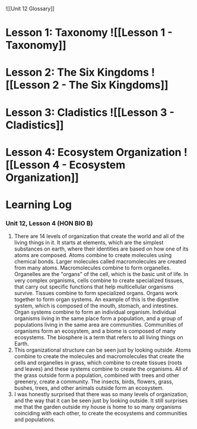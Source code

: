 ![[Unit 12 Glossary]]

# Lesson 1: Taxonomy ![[Lesson 1 - Taxonomy]]
# Lesson 2: The Six Kingdoms ![[Lesson 2 - The Six Kingdoms]]
# Lesson 3: Cladistics ![[Lesson 3 - Cladistics]]
# Lesson 4: Ecosystem Organization ![[Lesson 4 - Ecosystem Organization]]

# Learning Log
### Unit 12, Lesson 4 (HON BIO B)
1. There are 14 levels of organization that create the world and all of the living things in it. It starts at elements, which are the simplest substances on earth, where their identities are based on how one of its atoms are composed. Atoms combine to create molecules using chemical bonds. Larger molecules called macromolecules are created from many atoms. Macromolecules combine to form organelles. Organelles are the "organs" of the cell, which is the basic unit of life. In very complex organisms, cells combine to create specialized tissues, that carry out specific functions that help multicellular organisms survive. Tissues combine to form specialized organs. Organs work together to form organ systems. An example of this is the digestive system, which is composed of the mouth, stomach, and intestines. Organ systems combine to form an individual organism. Individual organisms living in the same place form a population, and a group of populations living in the same area are communities. Communities of organisms form an ecosystem, and a biome is composed of many ecosystems. The biosphere is a term that refers to all living things on Earth.
2. This organizational structure can be seen just by looking outside. Atoms combine to create the molecules and macromolecules that create the cells and organelles in grass, which combine to create tissues (roots and leaves) and these systems combine to create the organisms. All of the grass outside form a population, combined with trees and other greenery, create a community. The insects, birds, flowers, grass, bushes, trees, and other animals outside form an ecosystem.
3. I was honestly surprised that there was so many levels of organization, and the way that it can be seen just by looking outside. It still surprises me that the garden outside my house is home to so many organisms coinciding with each other, to create the ecosystems and communities and populations. 